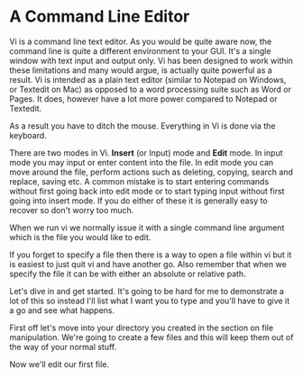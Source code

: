# A Command Line Editor

Vi is a command line text editor. As you would be quite aware now, the command line is quite a different environment to your GUI. It's a single window with text input and output only. Vi has been designed to work within these limitations and many would argue, is actually quite powerful as a result. Vi is intended as a plain text editor (similar to Notepad on Windows, or Textedit on Mac) as opposed to a word processing suite such as Word or Pages. It does, however have a lot more power compared to Notepad or Textedit.

As a result you have to ditch the mouse. Everything in Vi is done via the keyboard.

There are two modes in Vi. **Insert** (or Input) mode and **Edit** mode. In input mode you may input or enter content into the file. In edit mode you can move around the file, perform actions such as deleting, copying, search and replace, saving etc. A common mistake is to start entering commands without first going back into edit mode or to start typing input without first going into insert mode. If you do either of these it is generally easy to recover so don't worry too much.

When we run vi we normally issue it with a single command line argument which is the file you would like to edit.

If you forget to specify a file then there is a way to open a file within vi but it is easiest to just quit vi and have another go. Also remember that when we specify the file it can be with either an absolute or relative path.

Let's dive in and get started. It's going to be hard for me to demonstrate a lot of this so instead I'll list what I want you to type and you'll have to give it a go and see what happens.

First off let's move into your directory you created in the section on file manipulation. We're going to create a few files and this will keep them out of the way of your normal stuff.


Now we'll edit our first file.

